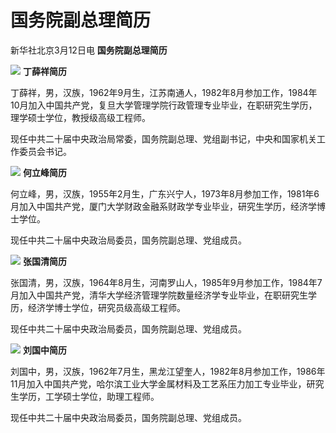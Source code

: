 # 国务院副总理简历

新华社北京3月12日电 **国务院副总理简历**

![](https://inews.gtimg.com/om_bt/OTo6jNWMD2iRYBjvRKkyT5wiGzsmd9Oj82KXCB7zxeXPIAA/1000)
**丁薛祥简历**

丁薛祥，男，汉族，1962年9月生，江苏南通人，1982年8月参加工作，1984年10月加入中国共产党，复旦大学管理学院行政管理专业毕业，在职研究生学历，理学硕士学位，教授级高级工程师。

现任中共二十届中央政治局常委，国务院副总理、党组副书记，中央和国家机关工作委员会书记。

![](https://inews.gtimg.com/om_bt/OoqvwcnMnsa9Dm1rX8xbp3FHjlzN6Ne2LfLU9jjDhMp8sAA/1000)
**何立峰简历**

何立峰，男，汉族，1955年2月生，广东兴宁人，1973年8月参加工作，1981年6月加入中国共产党，厦门大学财政金融系财政学专业毕业，研究生学历，经济学博士学位。

现任中共二十届中央政治局委员，国务院副总理、党组成员。

![](https://inews.gtimg.com/om_bt/OG7UkbQLWAYu9PF4Mx48xkDfZuOiFHClLJ6ueE0Dpk460AA/1000)
**张国清简历**

张国清，男，汉族，1964年8月生，河南罗山人，1985年9月参加工作，1984年7月加入中国共产党，清华大学经济管理学院数量经济学专业毕业，在职研究生学历，经济学博士学位，研究员级高级工程师。

现任中共二十届中央政治局委员，国务院副总理、党组成员。

![](https://inews.gtimg.com/om_bt/OhmEVMDeIpUT8RZUaQG5-vAH2_HlULre5iJ5vH3CgemhIAA/1000)
**刘国中简历**

刘国中，男，汉族，1962年7月生，黑龙江望奎人，1982年8月参加工作，1986年11月加入中国共产党，哈尔滨工业大学金属材料及工艺系压力加工专业毕业，研究生学历，工学硕士学位，助理工程师。

现任中共二十届中央政治局委员，国务院副总理、党组成员。

